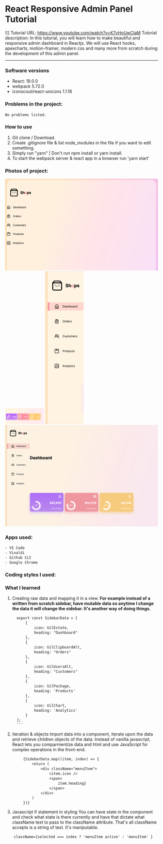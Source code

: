 # React Responsive Admin Panel Tutorial
![]
Tutorial URL: https://www.youtube.com/watch?v=K7vHoUwClaM
Tutorial description: In this tutorial, you will learn how to make beautiful and responsive admin dashboard in Reactjs. We will use React hooks, apexcharts, motion-framer, modern css and many more from scratch during the development of this admin panel.

___________

### Software versions
 - React: 18.0.0
 - webpack 5.72.0
 - iconscout/react-unicons 1.1.16

### Problems in the project:
    No problems listed.

### How to use
1. Git clone / Download.
2. Create .gitignore file & list node_modules in the file if you want to edit something.
3. Simply run "yarn" | Don't run npm install or yarn install.
4. To start the webpack server & react app in a browser run 'yarn start'



### Photos of project:
![29 minutes into the tutorial](/public/images/beginning_reactadminpanel.png)
![Apex chart transitions](/public/images/chartanim_1.gif)
![Sidebar animation](/public/images/sidebar_4.gif)
![Progressbar progress](/public/images/reactadminpanel_1.png)

### Apps used:
    - VS Code
    - Vivaldi
    - Github CLI
    - Google Chrome

### Coding styles I used:

### What I learned
1. Creating raw data and mapping it in a view.
 **For example instead of a written from scratch sidebar, have mutable data so anytime I change the data it will change the sidebar. It's another way of doing things.**
      ```
        export const SidebarData = [
            {
                icon: UilEstate,
                heading: "Dashboard"
            },
            {
                icon: UilClipboardAlt,
                heading: "Orders"
            },
            {
                icon: UilUsersAlt,
                heading: "Customers"
            },
            {
                icon: UilPackage,
                heading: 'Products'
            },
            {
                icon: UilChart,
                heading: 'Analytics'
            }
        ];
        ```
2. Iteration & objects
Import data into a component, iterate upon the data and retrieve children objects of the data. Instead of vanilla javascript, React lets you comparmentize data and html and use JavaScript for complex operations in the front-end.
   ```
        {SidebarData.map((item, index) => {
            return (
                <div className="menuItem">
                    <item.icon />
                    <span>
                        item.heading}
                    </span>
                </div>
            )
        })}
    ```
3. Javascript if statement in styling
You can have state in the component and check what state is there currently and have that dictate what className text to pass to the className attribute. That's all className accepts is a string of text. It's maniputable.

```
    className={selected === index ? 'menuItem active' : 'menuItem' }
```